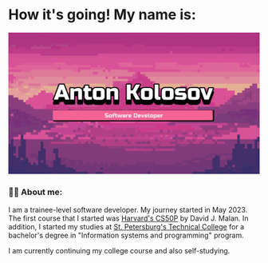 # How it's going! My name is:

<p align="left">
 <img width="600" src="assets/banner.png" alt="banner"/>
</p>

### :man_technologist: About me:

I am a trainee-level software developer. My journey started in May 2023. The first course that I started was [Harvard's CS50P](https://cs50.harvard.edu/python/2022/) by David J. Malan.
In addition, I started my studies at [St. Petersburg's Technical College](https://sptcol.ru/) for a bachelor's degree in "Information systems and programming" program.

I am currently continuing my college course and also self-studying.
